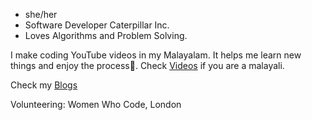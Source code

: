 
- she/her
- Software Developer Caterpillar Inc.
- Loves Algorithms and Problem Solving.







I make coding YouTube videos in my Malayalam. It helps me learn new things and enjoy the process🙂. Check [Videos](https://www.youtube.com/malayalicode) if you are a malayali.

Check my [Blogs](https://medium.com/@soumyas567)

Volunteering: Women Who Code, London

